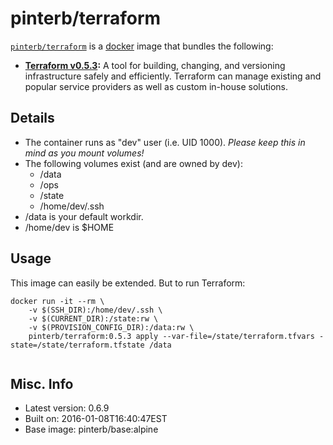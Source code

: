 # pinterb/terraform  

[`pinterb/terraform`][1] is a [docker][2] image that bundles the following:  
* **[Terraform v0.5.3][3]:** A tool for building, changing, and versioning infrastructure safely and efficiently. Terraform can manage existing and popular service providers as well as custom in-house solutions.  

## Details
* The container runs as "dev" user (i.e. UID 1000). *Please keep this in mind as you mount volumes!* 
* The following volumes exist (and are owned by dev):  
  - /data
  - /ops
  - /state
  - /home/dev/.ssh
* /data is your default workdir.   
* /home/dev is $HOME  

## Usage 
This image can easily be extended.  But to run Terraform:

````
docker run -it --rm \
	-v $(SSH_DIR):/home/dev/.ssh \
	-v $(CURRENT_DIR):/state:rw \
	-v $(PROVISION_CONFIG_DIR):/data:rw \
	pinterb/terraform:0.5.3 apply --var-file=/state/terraform.tfvars -state=/state/terraform.tfstate /data   
		
````

## Misc. Info 
* Latest version: 0.6.9
* Built on: 2016-01-08T16:40:47EST   
* Base image: pinterb/base:alpine   


[1]: https://hub.docker.com/r/pinterb/terraform/   
[2]: https://docker.com 
[3]: https://terraform.io/  
